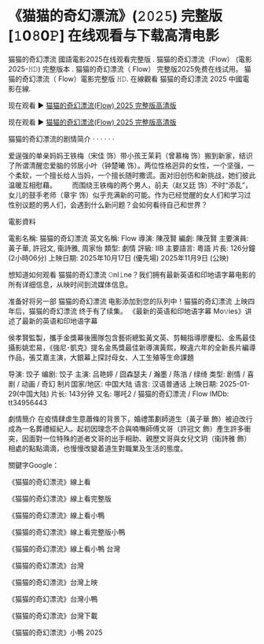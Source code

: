 # 《猫猫的奇幻漂流》(𝟸𝟶𝟸𝟻) 完整版[𝟷0𝟾0𝙿] 在线观看与下载高清电影
猫猫的奇幻漂流 國語電影2025在线观看完整版 . 猫猫的奇幻漂流（Flow） (電影2025-𝙷𝙳) 完整版本 . 猫猫的奇幻漂流（ Flow） 完整版2025免费在线试用。 猫猫的奇幻漂流（ Flow）電影完整版 𝙷𝙳. 在線觀看 猫猫的奇幻漂流 2025 中國電影在線.

现在观看 ▶️ [猫猫的奇幻漂流(Flow) 2025 完整版高清版](https://t.co/pa79poysXH)

现在观看 ▶️ [猫猫的奇幻漂流(Flow) 2025 完整版高清版](https://t.co/pa79poysXH)

猫猫的奇幻漂流的剧情简介 · · · · · ·

爱逞强的单亲妈妈王铁梅（宋佳 饰）带小孩王茉莉（曾慕梅 饰）搬到新家，结识了所谓清醒恋爱脑的邻居小叶（钟楚曦 饰）。两位性格迥异的女性，一个坚强，一个柔软，一个擅长给人当妈，一个擅长随时撒谎。面对旧创伤和新挑战，她们彼此温暖互相慰藉。 　　而围绕王铁梅的两个男人，前夫（赵又廷 饰）不时“添乱”，女儿的鼓手老师（章宇 饰）似乎充满新的可能。作为已经觉醒的女人们和学习过性别议题的男人们，会遇到什么新问题？会如何看待自己和世界？

電影資料

電影名稱: 猫猫的奇幻漂流 英文名稱: Flow 導演: 陳茂賢 編劇: 陳茂賢 主要演員: 黃子華, 許冠文, 衞詩雅, 周家怡 類型: 劇情 評級: IIB 主要語言: 粵語 片長: 126分鐘 (2小時06分) 上映日期: 2025年10月17日 (優先場) 2025年11月9日 (公映)

想知道如何观看 猫猫的奇幻漂流 𝙾nl𝚒ne？我们拥有最新英语和印地语字幕电影的所有详细信息，从映时间到流媒体信息。

准备好将另一部 猫猫的奇幻漂流 电影添加到您的队列中！猫猫的奇幻漂流 上映四年后，猫猫的奇幻漂流 终于有了续集。 《最新的英语和印地语字幕 Mo𝚟ies》讲述了最新的英语和印地语字幕

侯孝賢監製，攜手金獎幕後團隊包含藝術總監黃文英、剪輯指導廖慶松、金馬最佳攝影姚宏易，《強尼･凱克》提名金馬獎最佳新導演黃熙，睽違六年的全新長片編導作品，張艾嘉主演，大銀幕上探討母女、人工生殖等生命課題

导演: 饺子 编剧: 饺子 主演: 吕艳婷 / 囧森瑟夫 / 瀚墨 / 陈浩 / 绿绮 类型: 剧情 / 喜剧 / 动画 / 奇幻 制片国家/地区: 中国大陆 语言: 汉语普通话 上映日期: 2025-01-29(中国大陆) 片长: 143分钟 又名: 哪吒2 / 猫猫的奇幻漂流 / Flow IMDb: tt34956443

劇情簡介 在疫情肆虐生意蕭條的背景下，婚禮策劃師道生（黃子華 飾）被迫改行成為一名葬禮經紀人。起初因理念不合與喃嘸師傅文哥（許冠文 飾）產生許多衝突，因面對一位特殊的逝者文哥的出手相助、親歷文哥與女兒文玥（衞詩雅 飾）相處的點點滴滴，也慢慢改變着道生對職業及生活的態度。

關鍵字Google：

《猫猫的奇幻漂流》線上看

《猫猫的奇幻漂流》線上看完整版

《猫猫的奇幻漂流》線上看小鴨

《猫猫的奇幻漂流》線上看完整版小鴨

《猫猫的奇幻漂流》線上看小鴨 台灣

《猫猫的奇幻漂流》台灣

《猫猫的奇幻漂流》台灣上映

《猫猫的奇幻漂流》台灣小鴨

《猫猫的奇幻漂流》台灣下載

《猫猫的奇幻漂流》小鴨 2025

